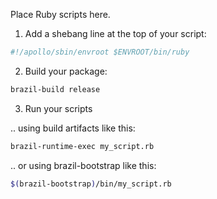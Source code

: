 
Place Ruby scripts here.

1) Add a shebang line at the top of your script:

```bash
#!/apollo/sbin/envroot $ENVROOT/bin/ruby
```

2) Build your package:

```bash
brazil-build release
```

3) Run your scripts

.. using build artifacts like this:

```bash
brazil-runtime-exec my_script.rb
```

.. or using brazil-bootstrap like this:

```bash
$(brazil-bootstrap)/bin/my_script.rb
```
